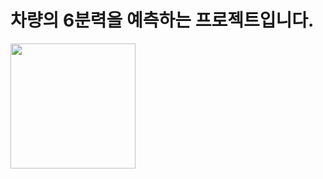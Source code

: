 # 차량의 6분력을 예측하는 프로젝트입니다.

<div>
<img width="200" src="https://user-images.githubusercontent.com/71249009/93075644-0f0f3f80-f6c1-11ea-94c4-ee7086a8334d.png">
</div>
